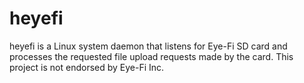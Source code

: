 # heyefi

heyefi is a Linux system daemon that listens for Eye-Fi SD card and processes the requested file upload requests made by the card. This project is not endorsed by Eye-Fi Inc.
